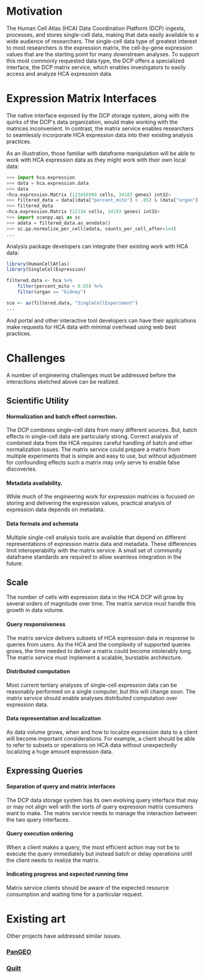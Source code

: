 # Motivation

The Human Cell Atlas (HCA) Data Coordination Platform (DCP) ingests,
processes, and stores single-cell data, making that data easily
available to a wide audience of researchers.
The single-cell data type of greatest interest to most researchers is the expression
matrix, the cell-by-gene expression values that are the starting point for many
downstream analyses.
To support this most commonly requested data type, the DCP offers a specialized
interface, the DCP matrix service, which enables investigators to easily access
and analyze HCA expression data.

# Expression Matrix Interfaces

The native interface exposed by the DCP storage system, along with the quirks of
the DCP's data organization, would make working with the matrices inconvenient.
In contrast, the matrix service enables researchers to seamlessly incorporate HCA
expression data into their existing analysis practices.

As an illustration, those familiar with dataframe manipulation will be able
to work with HCA expression data as they might work with their own local data:

```python
>>> import hca.expression
>>> data = hca.expression.data
>>> data
<hca.expression.Matrix (123456989 cells, 34183 genes) int32>
>>> filtered_data = data[(data["percent_mito"] < .05) & (data["organ"] == "kidney")]
>>> filtered_data
<hca.expression.Matrix (22134 cells, 34183 genes) int32>
>>> import scanpy.api as sc
>>> adata = filtered_data.as_anndata()
>>> sc.pp.normalize_per_cell(adata, counts_per_cell_after=1e4)
...
```

Analysis package developers can integrate their existing work with HCA data:

```R
library(HumanCellAtlas)
library(SingleCellExpression)

filtered.data <- hca %>%
    filter(percent_mito < 0.05) %>%
    filter(organ == "kidney")

sce <- as(filtered.data, "SingleCellExperiment")
...
```

And portal and other interactive tool developers can have their applications
make requests for HCA data with minimal overhead using web best practices.

# Challenges

A number of engineering challenges must be addressed before the interactions
sketched above can be realized.

## Scientific Utility

#### Normalization and batch effect correction.

The DCP combines single-cell data from many different sources. But, batch
effects in single-cell data are particularly strong. Correct analysis of
combined data from the HCA requires careful handling of batch and other
normalization issues. The matrix service could prepare a matrix from multiple
experiments that is simple and easy to use, but without adjustment for
confounding effects such a matrix may only serve to enable false discoveries.

#### Metadata availability.

While much of the engineering work for expression matrices is focused on
storing and delivering the expression values, practical analysis of expression
data depends on metadata.

#### Data formats and schemata

Multiple single-cell analysis tools are available that depend on different
representations of expression matrix data and metadata. These differences limit
interoperability with the matrix service. A small set of community dataframe
standards are required to allow seamless integration in the future.

## Scale

The number of cells with expression data in the HCA DCP will grow by several
orders of magnitude over time. The matrix service must handle this
growth in data volume.

#### Query responsiveness

The matrix service delivers subsets of HCA expression data in response to
queries from users. As the HCA and the complexity of supported queries grows,
the time needed to deliver a matrix could become intolerably long. The matrix
service must implement a scalable, burstable architecture.

#### Distributed computation

Most current tertiary analyses of single-cell expression data can be reasonably
performed on a single computer, but this will change soon. The matrix service
should enable analyses distributed computation over expression data.

#### Data representation and localization

As data volume grows, when and how to localize expression data to a client will
become important considerations. For example, a client should be able to refer
to subsets or operations on HCA data without unexpectedly localizing a huge
amount expression data.

## Expressing Queries

#### Separation of query and matrix interfaces

The DCP data storage system has its own evolving query interface that may or
may not align well with the sorts of query expression matrix consumers want to
make. The matrix service needs to manage the interaction between the two query
interfaces.

#### Query execution ordering

When a client makes a query, the most efficient action may not be to execute
the query immediately but instead batch or delay operations until the client
needs to realize the matrix.

#### Indicating progress and expected running time

Matrix service clients should be aware of the expected resource consumption and
waiting time for a particular request.

# Existing art

Other projects have addressed similar issues.


### [PanGEO](http://pangeo-data.org)

### [Quilt](https://quiltdata.com)
